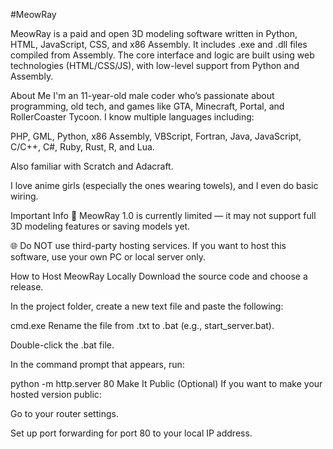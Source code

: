 #MeowRay


MeowRay is a paid and open 3D modeling software written in Python, HTML, JavaScript, CSS, and x86 Assembly. It includes .exe and .dll files compiled from Assembly. The core interface and logic are built using web technologies (HTML/CSS/JS), with low-level support from Python and Assembly.

About Me
I'm an 11-year-old male coder who’s passionate about programming, old tech, and games like GTA, Minecraft, Portal, and RollerCoaster Tycoon. I know multiple languages including:

PHP, GML, Python, x86 Assembly, VBScript, Fortran, Java, JavaScript, C/C++, C#, Ruby, Rust, R, and Lua.

Also familiar with Scratch and Adacraft.

I love anime girls (especially the ones wearing towels), and I even do basic wiring.

Important Info
🛑 MeowRay 1.0 is currently limited — it may not support full 3D modeling features or saving models yet.

🌐 Do NOT use third-party hosting services. If you want to host this software, use your own PC or local server only.

How to Host MeowRay Locally
Download the source code and choose a release.

In the project folder, create a new text file and paste the following:

cmd.exe
Rename the file from .txt to .bat (e.g., start_server.bat).

Double-click the .bat file.

In the command prompt that appears, run:

python -m http.server 80
Make It Public (Optional)
If you want to make your hosted version public:

Go to your router settings.

Set up port forwarding for port 80 to your local IP address.

